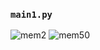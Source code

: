 ### `main1.py`

![mem2](https://github.com/user-attachments/assets/f784b030-b21f-43e6-a125-ca3046da87e8)
![mem50](https://github.com/user-attachments/assets/103d277d-166e-4d07-84d5-b80eb6d8dadc)

